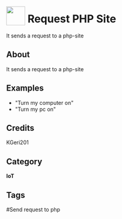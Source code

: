 # <img src="https://raw.githack.com/FortAwesome/Font-Awesome/master/svgs/solid/desktop.svg" card_color="#22A7F0" width="50" height="50" style="vertical-align:bottom"/> Request PHP Site
It sends a request to a php-site

## About
It sends a request to a php-site

## Examples
* "Turn my computer on"
* "Turn my pc on"

## Credits
KGeri201

## Category
**IoT**

## Tags
#Send request to php

